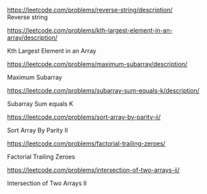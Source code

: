 https://leetcode.com/problems/reverse-string/description/   
Reverse string

https://leetcode.com/problems/kth-largest-element-in-an-array/description/

Kth Largest Element in an Array

https://leetcode.com/problems/maximum-subarray/description/

Maximum Subarray

https://leetcode.com/problems/subarray-sum-equals-k/description/

Subarray Sum equals K

https://leetcode.com/problems/sort-array-by-parity-ii/

Sort Array By Parity II

https://leetcode.com/problems/factorial-trailing-zeroes/

Factorial Trailing Zeroes

https://leetcode.com/problems/intersection-of-two-arrays-ii/

Intersection of Two Arrays II
